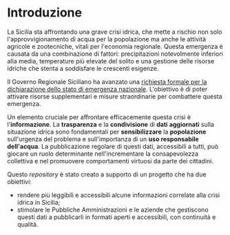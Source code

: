 # Introduzione

La Sicilia sta affrontando una grave crisi idrica, che mette a rischio non solo l'approvvigionamento di acqua per la popolazione ma anche le attività agricole e zootecniche, vitali per l'economia regionale. Questa emergenza è causata da una combinazione di fattori: precipitazioni notevolmente inferiori alla media, temperature più elevate del solito e una gestione delle risorse idriche che stenta a soddisfare le crescenti esigenze.

Il Governo Regionale Siciliano ha avanzato una [richiesta formale per la dichiarazione dello stato di emergenza nazionale](./documenti-utili/emergenza_nazionale_art7e24_dlvo2018n1.pdf). L'obiettivo è di poter attivare risorse supplementari e misure straordinarie per combattere questa emergenza.

Un elemento cruciale per affrontare efficacemente questa crisi è l'**informazione**. La **trasparenza** e la **condivisione** di **dati** **aggiornati** sulla situazione idrica sono fondamentali per **sensibilizzare** la **popolazione** sull'urgenza del problema e sull'importanza di un **uso responsabile dell'acqua**. La pubblicazione regolare di questi dati, accessibili a tutti, può giocare un ruolo determinante nell'incrementare la consapevolezza collettiva e nel promuovere comportamenti virtuosi da parte dei cittadini.

Questo *repository* è stato creato a supporto di un progetto che ha due obiettivi:

- rendere più leggibili e accessibili alcune informazioni correlate alla crisi idrica in Sicilia;
- stimolare le Pubbliche Amministrazioni e le aziende che gestiscono questi dati a pubblicarli in formati aperti e accessibili, con continuità e qualità.
